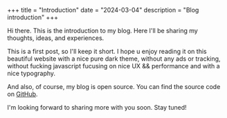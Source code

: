+++
title = "Introduction"
date = "2024-03-04"
description = "Blog introduction"
+++

Hi there. This is the introduction to my blog. Here I'll be sharing my thoughts, ideas, and experiences.

This is a first post, so I'll keep it short. I hope u enjoy reading it on this beautiful website with a nice pure dark theme, without any ads or tracking, without fucking javascript fucusing on nice UX && performance and with a nice typography.

And also, of course, my blog is open source. You can find the source code on [GitHub](https://github.com/kenjitheman/kenjitheman.dev).

I'm looking forward to sharing more with you soon. Stay tuned!
